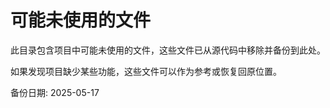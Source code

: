 # 可能未使用的文件

此目录包含项目中可能未使用的文件，这些文件已从源代码中移除并备份到此处。

如果发现项目缺少某些功能，这些文件可以作为参考或恢复回原位置。

备份日期: 2025-05-17
